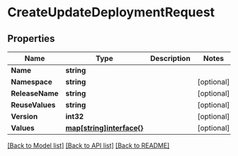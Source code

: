 # CreateUpdateDeploymentRequest

## Properties
Name | Type | Description | Notes
------------ | ------------- | ------------- | -------------
**Name** | **string** |  | 
**Namespace** | **string** |  | [optional] 
**ReleaseName** | **string** |  | [optional] 
**ReuseValues** | **string** |  | [optional] 
**Version** | **int32** |  | [optional] 
**Values** | [**map[string]interface{}**](map[string]interface{}.md) |  | [optional] 

[[Back to Model list]](../README.md#documentation-for-models) [[Back to API list]](../README.md#documentation-for-api-endpoints) [[Back to README]](../README.md)


